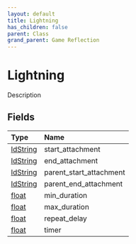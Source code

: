 ```yaml
---
layout: default
title: Lightning
has_children: false
parent: Class
grand_parent: Game Reflection
---
```

# Lightning
Description 

## Fields

| Type | Name |
|:----------|:--------------|
| [IdString](/riftbreaker-wiki/docs/game-reflection/components/id_string/) | start_attachment |
| [IdString](/riftbreaker-wiki/docs/game-reflection/components/id_string/) | end_attachment |
| [IdString](/riftbreaker-wiki/docs/game-reflection/components/id_string/) | parent_start_attachment |
| [IdString](/riftbreaker-wiki/docs/game-reflection/components/id_string/) | parent_end_attachment |
| [float](/riftbreaker-wiki/docs/game-reflection/components/float/) | min_duration |
| [float](/riftbreaker-wiki/docs/game-reflection/components/float/) | max_duration |
| [float](/riftbreaker-wiki/docs/game-reflection/components/float/) | repeat_delay |
| [float](/riftbreaker-wiki/docs/game-reflection/components/float/) | timer |

